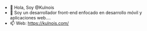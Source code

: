 - 👋 Hola, Soy @Kulnois
- 👀 Soy un desarrollador front-end enfocado en desarrollo móvil y aplicaciones web....
- 📫 Web: https://kulnois.com/

<!---
Kulnois/Kulnois is a ✨ special ✨ repository because its `README.md` (this file) appears on your GitHub profile.
You can click the Preview link to take a look at your changes.
--->
